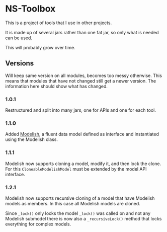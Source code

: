 # NS-Toolbox

This is a project of tools that I use in other projects.

It is made up of several jars rather than one fat jar, so only what is needed can be used.

This will probably grow over time.

## Versions 

Will keep same version on all modules, becomes too messy otherwise. This means that modules that have not changed still get a newer version. The information here should show what has changed.

### 1.0.1

Restructured and split into many jars, one for APIs and one for each tool.

### 1.1.0

Added [Modelish](Modelish/), a fluent data model defined as interface and instantiated using the Modelish class.

### 1.1.1

Modelish now supports cloning a model, modify it, and then lock the clone. For this `CloneableModelishModel` must be extended by the model API interface. 

### 1.2.1

Modelish now supports recursive cloning of a model that have Modelish models as members. In this case all Modelish models are cloned. 

Since `_lock()` only locks the model `_lock()` was called on and not any Modelish submodel there is now also a `_recursiveLock()` method that locks everything for complex models.
